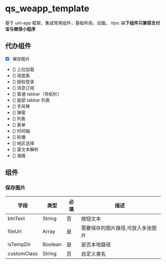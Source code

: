 # qs_weapp_template

基于 uni-app 框架，集成常用组件，基础布局，动画。
tips: **以下组件只兼容支付宝与微信小程序**
## 代办组件

- [x] 保存图片
- [] 上拉加载
- [] 进度条
- [] 授权登录
- [] 消息订阅
- [] 普通 tabbar（导航栏）
- [] 底部 tabbar 列表
- [] 手风琴
- [] 弹窗
- [] 列表
- [] 表单
- [] 时间轴
- [] 轮播
- [] 地区选择
- [] 富文本解析
- [] 海报

## 组件

### 保存图片

| 字段        | 类型    | 必填 | 描述               |
| ----------- | ------- | ---- | ------------------ |
| btnText     | String  | 否   | 按钮文本           |
| fileUrl     | Array   | 是   | 需要保存的图片路径,可放入多张图片 |
| isTempDir   | Boolean | 是   | 是否本地路径       |
| customClass | String  | 否   | 自定义类名         |